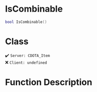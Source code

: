 # IsCombinable
```lua
bool IsCombinable()
```
# Class
✔️ `Server: CDOTA_Item`  
❌ `Client: undefined`  

# Function Description

